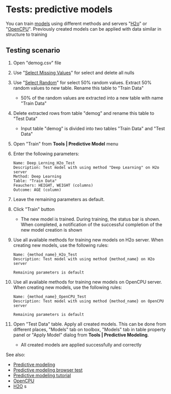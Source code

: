 <!-- TITLE: Tests: Predictive models -->
<!-- SUBTITLE: -->

# Tests: predictive models

You can train [models](predictive-modeling.md) using different methods and servers 
"[H2o](http://h2o.ai)" or "[OpenCPU](https://topepo.github.io/caret/index.html)". 
Previously created models can be applied with data similar in structure to training

## Testing scenario

1. Open "demog.csv" file

1. Use "[Select Missing Values](../explore/select-missing-values.md)" for select and delete all nulls

1. Use "[Select Random](../explore/select-random-rows.md)" for select 50% random values. 
Extract 50% random values to new table. Rename this table to "Train Data"
   * 50% of the random values ​​are extracted into a new table with name "Train Data"

1. Delete extracted rows from table "demog" and rename this table to "Test Data"
   * Input table "demog" is divided into two tables "Train Data" and "Test Data"

1. Open "Train" from **Tools | Predictive Model** menu
   
1. Enter the following parameters:

       Name: Deep_Lerning_H2o_Test
       Description: Test model with using method "Deep Learning" on H2o server
       Method: Deep Learning
       Table: "Train Data"
       Feauchers: HEIGHT, WEIGHT (columns)
       Outcome: AGE (column)

1. Leave the remaining parameters as default.

1. Click "Train" button
   * The new model is trained. During training, the status bar is shown. When completed, a notification of the 
     successful completion of the new model creation is shown

1. Use all available methods for training new models on H2o server. 
When creating new models, use the following rules:

       Name: {method_name}_H2o_Test
       Description: Test model with using method {method_name} on H2o server
       
       Remaining parameters is default

1. Use all available methods for training new models on OpenCPU server. When creating new models, use the following rules:
    
       Name: {method_name}_OpenCPU_Test
       Description: Test model with using method {method_name} on OpenCPU server

       Remaining parameters is default
 
1. Open "Test Data" table. Apply all created models. 
This can be done from different places, "Models" tab on toolbox, "Models" tab in table property panel or "Apply Model" dialog from **Tools | Predictive Modeling**.
   * All created models are applied successfully and correctly

See also: 
  * [Predictive modeling](predictive-modeling.md)
  * [Predictive modeling browser test](../tests/predictive-models-browser-test.md)
  * [Predictive modeling tutorial](../_internal/tutorials/predictive-modeling.md)
  * [OpenCPU](https://www.opencpu.org/)
  * [H2O](http://h2o.ai/)
s